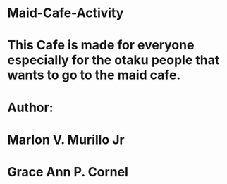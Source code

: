 # Maid-Cafe-Activity
# This Cafe is made for everyone especially for the otaku people that wants to go to the maid cafe.
# Author:
# Marlon V. Murillo Jr
# Grace Ann P. Cornel